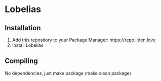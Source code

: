 # Lobelias

## Installation
1. Add this repository to your Package Manager: https://repo.litten.love
2. Install Lobelias

## Compiling
No dependencies, just make package (make clean package)